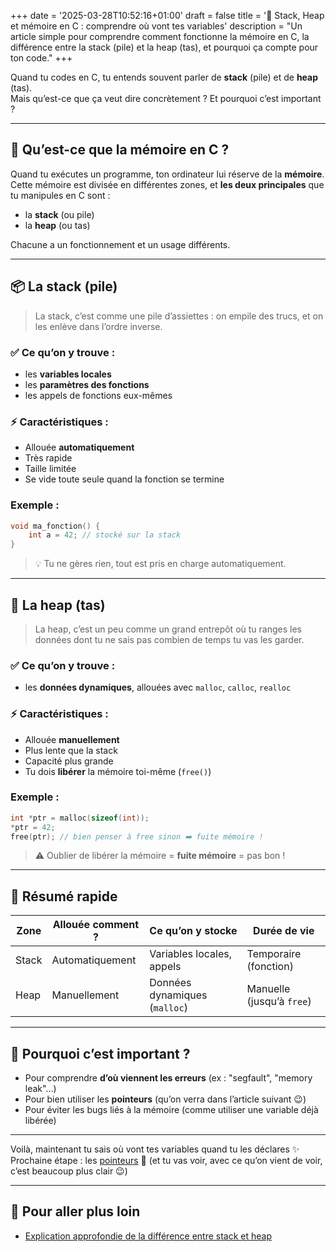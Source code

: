 +++
date = '2025-03-28T10:52:16+01:00'
draft = false
title = '🧠 Stack, Heap et mémoire en C : comprendre où vont tes variables'
description = "Un article simple pour comprendre comment fonctionne la mémoire en C, la différence entre la stack (pile) et la heap (tas), et pourquoi ça compte pour ton code."
+++

Quand tu codes en C, tu entends souvent parler de **stack** (pile) et de **heap** (tas).  
Mais qu’est-ce que ça veut dire concrètement ? Et pourquoi c’est important ?

---

## 🧱 Qu’est-ce que la mémoire en C ?

Quand tu exécutes un programme, ton ordinateur lui réserve de la **mémoire**. Cette mémoire est divisée en différentes zones, et **les deux principales** que tu manipules en C sont :

- la **stack** (ou pile)
- la **heap** (ou tas)

Chacune a un fonctionnement et un usage différents.

---

## 📦 La stack (pile)

> La stack, c’est comme une pile d’assiettes : on empile des trucs, et on les enlève dans l’ordre inverse.

### ✅ Ce qu’on y trouve :
- les **variables locales**
- les **paramètres des fonctions**
- les appels de fonctions eux-mêmes

### ⚡ Caractéristiques :
- Allouée **automatiquement**
- Très rapide
- Taille limitée
- Se vide toute seule quand la fonction se termine

### Exemple :
```c
void ma_fonction() {
    int a = 42; // stocké sur la stack
}
```

> 💡 Tu ne gères rien, tout est pris en charge automatiquement.

---

## 🧺 La heap (tas)

> La heap, c’est un peu comme un grand entrepôt où tu ranges les données dont tu ne sais pas combien de temps tu vas les garder.

### ✅ Ce qu’on y trouve :
- les **données dynamiques**, allouées avec `malloc`, `calloc`, `realloc`

### ⚡ Caractéristiques :
- Allouée **manuellement**
- Plus lente que la stack
- Capacité plus grande
- Tu dois **libérer** la mémoire toi-même (`free()`)

### Exemple :
```c
int *ptr = malloc(sizeof(int));
*ptr = 42;
free(ptr); // bien penser à free sinon ➡️ fuite mémoire !
```

> ⚠️ Oublier de libérer la mémoire = **fuite mémoire** = pas bon !

---

## 🧠 Résumé rapide

| Zone  | Allouée comment ? | Ce qu’on y stocke             | Durée de vie |
|-------|-------------------|-------------------------------|--------------|
| Stack | Automatiquement   | Variables locales, appels     | Temporaire (fonction) |
| Heap  | Manuellement      | Données dynamiques (`malloc`) | Manuelle (jusqu’à `free`) |

---

## 📌 Pourquoi c’est important ?

- Pour comprendre **d’où viennent les erreurs** (ex : "segfault", "memory leak"…)
- Pour bien utiliser les **pointeurs** (qu’on verra dans l’article suivant 😉)
- Pour éviter les bugs liés à la mémoire (comme utiliser une variable déjà libérée)

---

Voilà, maintenant tu sais où vont tes variables quand tu les déclares ✨  
Prochaine étape : les [pointeurs](./pointeurs-en-c.md) 🔗 (et tu vas voir, avec ce qu’on vient de voir, c’est beaucoup plus clair 😉)

---

## 🔗 Pour aller plus loin

- [Explication approfondie de la différence entre stack et heap](https://www.geeksforgeeks.org/stack-vs-heap-memory-allocation/)
